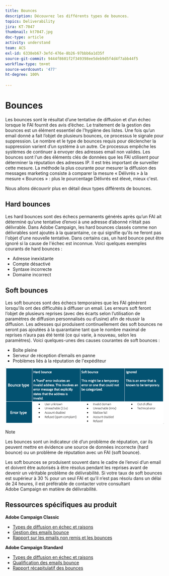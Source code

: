 ```yaml
---
title: Bounces
description: Découvrez les différents types de bounces.
topics: Deliverability
jira: KT-7047
thumbnail: kt7047.jpg
doc-type: article
activity: understand
team: ACS
exl-id: 6338eb67-3efd-476e-8b26-97bbb6a1d35f
source-git-commit: 9444f8601f2f349398ee5deb9d5f4d4f7abb44f5
workflow-type: tm+mt
source-wordcount: '477'
ht-degree: 100%

---
```


# Bounces

Les bounces sont le résultat d’une tentative de diffusion et d’un échec lorsque le FAI fournit des avis d’échec. Le traitement de la gestion des bounces est un élément essentiel de l&#39;hygiène des listes. Une fois qu’un email donné a fait l’objet de plusieurs bounces, ce processus le signale pour suppression. Le nombre et le type de bounces requis pour déclencher la suppression varient d’un système à un autre. Ce processus empêche les systèmes de continuer à envoyer des adresses email non valides. Les bounces sont l&#39;un des éléments clés de données que les FAI utilisent pour déterminer la réputation des adresses IP. Il est très important de surveiller cette mesure. La méthode la plus courante pour mesurer la diffusion des messages marketing consiste à comparer la mesure « Délivrés » à la mesure « Bounces » : plus le pourcentage Délivrés est élevé, mieux c&#39;est.

Nous allons découvrir plus en détail deux types différents de bounces.

## Hard bounces

Les hard bounces sont des échecs permanents générés après qu’un FAI ait déterminé qu’une tentative d’envoi à une adresse d’abonné n’était pas délivrable. Dans Adobe Campaign, les hard bounces classés comme non délivrables sont ajoutés à la quarantaine, ce qui signifie qu’ils ne feront pas l&#39;objet d&#39;une nouvelle tentative. Dans certains cas, un hard bounce peut être ignoré si la cause de l&#39;échec est inconnue.
Voici quelques exemples courants de hard bounces :

* Adresse inexistante
* Compte désactivé
* Syntaxe incorrecte
* Domaine incorrect

## Soft bounces

Les soft bounces sont des échecs temporaires que les FAI génèrent lorsqu&#39;ils ont des difficultés à diffuser un email. Les erreurs soft feront l’objet de plusieurs reprises (avec des écarts selon l’utilisation de paramètres de diffusion personnalisés ou d’usine) afin de réussir la diffusion. Les adresses qui produisent continuellement des soft bounces ne seront pas ajoutées à la quarantaine tant que le nombre maximal de reprises n’aura pas été tenté (ce qui varie, à nouveau, selon les paramètres). Voici quelques-unes des causes courantes de soft bounces :

* Boîte pleine
* Serveur de réception d’emails en panne
* Problèmes liés à la réputation de l&#39;expéditeur

![Types de bounces](../assets/bounce-types.png)

>[!NOTE]
>
>Les bounces sont un indicateur clé d’un problème de réputation, car ils peuvent mettre en évidence une source de données incorrecte (hard bounce) ou un problème de réputation avec un FAI (soft bounce).
>
>Les soft bounces se produisent souvent dans le cadre de l’envoi d’un email et doivent être autorisés à être résolus pendant les reprises avant de devenir un véritable problème de délivrabilité. Si votre taux de soft bounces est supérieur à 30 % pour un seul FAI et qu’il n’est pas résolu dans un délai de 24 heures, il est préférable de contacter votre consultant Adobe Campaign en matière de délivrabilité.

## Ressources spécifiques au produit

**Adobe Campaign Classic**

* [Types de diffusion en échec et raisons](https://experienceleague.adobe.com/docs/campaign-classic/using/sending-messages/monitoring-deliveries/understanding-delivery-failures.html?lang=fr-FR#delivery-failure-types-and-reasons)
* [Gestion des emails bounce](https://experienceleague.adobe.com/docs/campaign-classic/using/sending-messages/monitoring-deliveries/understanding-delivery-failures.html?lang=fr-FR#bounce-mail-management)
* [Rapport sur les emails non remis et les bounces](https://experienceleague.adobe.com/docs/campaign-classic/using/reporting/reports-on-deliveries/global-reports.html?lang=fr-FR#non-deliverables-and-bounces)

**Adobe Campaign Standard**

* [Types de diffusion en échec et raisons](https://experienceleague.adobe.com/docs/campaign-standard/using/testing-and-sending/monitoring-messages/understanding-delivery-failures.html?lang=fr-FR#delivery-failure-types-and-reasons)
* [Qualification des emails bounce](https://experienceleague.adobe.com/docs/campaign-standard/using/testing-and-sending/monitoring-messages/understanding-delivery-failures.html?lang=fr-FR#bounce-mail-qualification)
* [Rapport récapitulatif des bounces](https://experienceleague.adobe.com/docs/campaign-standard/using/reporting/list-of-reports/bounce-summary.html?lang=fr-FR#reporting)
